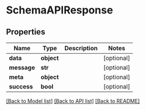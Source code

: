 # SchemaAPIResponse

## Properties
Name | Type | Description | Notes
------------ | ------------- | ------------- | -------------
**data** | **object** |  | [optional] 
**message** | **str** |  | [optional] 
**meta** | **object** |  | [optional] 
**success** | **bool** |  | [optional] 

[[Back to Model list]](../README.md#documentation-for-models) [[Back to API list]](../README.md#documentation-for-api-endpoints) [[Back to README]](../README.md)

